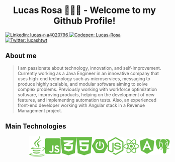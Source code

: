 <h1 align="center">Lucas Rosa 👨🏻‍💻 - Welcome to my Github Profile!</h1>
<p>
    <a href="https://www.linkedin.com/in/lucas-r-a4020796/" target="_blank">
        <img alt="Linkedin: lucas-r-a4020796" src="https://img.shields.io/badge/Linkedin-Profile-blue" />
    </a>
    <a href="https://codepen.io/Lucas-Rosa" target="_blank">
        <img alt="Codepen: Lucas-Rosa" src="https://img.shields.io/badge/Codepen-Profile-brightgreen" />
    </a>
  <a href="https://twitter.com/lucashtwt" target="_blank">
    <img alt="Twitter: lucashtwt" src="https://img.shields.io/twitter/follow/lucashtwt.svg?style=social" />
  </a>
</p>

## About me

> I am passionate about technology, innovation, and self-improvement. Currently working as a Java Engineer in an innovative company that uses high-end technology such as microservices, messaging to produce highly scalable, and modular software aiming to solve complex problems. Previously working with workforce optimization software, improving products, helping on the development of new features, and implementing automation tests. Also, an experienced front-end developer working with Angular stack in a Revenue Management project.

## Main Technologies

<div style="margin:auto;width:70%;display:flex;justify-content:space-between;align-items:center">
  <img alt="java" src="img/java-brands.svg" width="50" />
  <img alt="js" src="img/js-square-brands.svg" width="50" />
  <img alt="css" src="img/css3-alt-brands.svg" width="50" />
  <img alt="html" src="img/html5-brands.svg" width="50" />
  <img alt="node" src="img/spring-boot.svg" width="50" />
  <img alt="node" src="img/node-js-brands.svg" width="50" />
  <img alt="react" src="img/react-brands.svg" width="50" />
  <img alt="angular" src="img/angular-brands.svg" width="50" />
  <img alt="psqlß" src="img/Postgresql_elephant.svg" width="50" />
</div>
